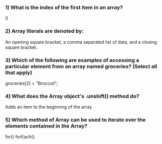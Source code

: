 ### 1) What is the index of the first item in an array?
0

### 2) Array literals are denoted by:
An opening square bracket, a comma separated list of data, and a closing square bracket.

### 3) Which of the following are examples of accessing a particular element from an array named groceries? (Select all that apply)
groceries[2] = "Broccoli";

### 4) What does the Array object's .unshift() method do?
Adds an item to the beginning of the array

### 5) Which method of Array can be used to iterate over the elements contained in the Array?
for()
forEach()
